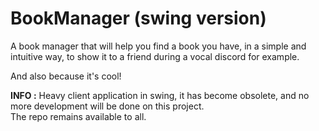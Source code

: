 # BookManager (swing version)

A book manager that will help you find a book you have, in a simple and intuitive way, to show it to a friend during a vocal discord for example. 

And also because it's cool! 


<b>INFO :</b>
Heavy client application in swing, it has become obsolete, and no more development will be done on this project.</br>
The repo remains available to all.

